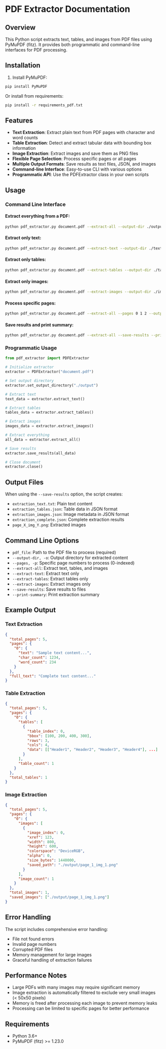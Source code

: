 # PDF Extractor Documentation

## Overview
This Python script extracts text, tables, and images from PDF files using PyMuPDF (fitz). It provides both programmatic and command-line interfaces for PDF processing.

## Installation

1. Install PyMuPDF:
```bash
pip install PyMuPDF
```

Or install from requirements:
```bash
pip install -r requirements_pdf.txt
```

## Features

- **Text Extraction**: Extract plain text from PDF pages with character and word counts
- **Table Extraction**: Detect and extract tabular data with bounding box information
- **Image Extraction**: Extract images and save them as PNG files
- **Flexible Page Selection**: Process specific pages or all pages
- **Multiple Output Formats**: Save results as text files, JSON, and images
- **Command-line Interface**: Easy-to-use CLI with various options
- **Programmatic API**: Use the PDFExtractor class in your own scripts

## Usage

### Command Line Interface

#### Extract everything from a PDF:
```bash
python pdf_extractor.py document.pdf --extract-all --output-dir ./output
```

#### Extract only text:
```bash
python pdf_extractor.py document.pdf --extract-text --output-dir ./text_output
```

#### Extract only tables:
```bash
python pdf_extractor.py document.pdf --extract-tables --output-dir ./tables_output
```

#### Extract only images:
```bash
python pdf_extractor.py document.pdf --extract-images --output-dir ./images_output
```

#### Process specific pages:
```bash
python pdf_extractor.py document.pdf --extract-all --pages 0 1 2 --output-dir ./output
```

#### Save results and print summary:
```bash
python pdf_extractor.py document.pdf --extract-all --save-results --print-summary --output-dir ./output
```

### Programmatic Usage

```python
from pdf_extractor import PDFExtractor

# Initialize extractor
extractor = PDFExtractor("document.pdf")

# Set output directory
extractor.set_output_directory("./output")

# Extract text
text_data = extractor.extract_text()

# Extract tables
tables_data = extractor.extract_tables()

# Extract images
images_data = extractor.extract_images()

# Extract everything
all_data = extractor.extract_all()

# Save results
extractor.save_results(all_data)

# Close document
extractor.close()
```

## Output Files

When using the `--save-results` option, the script creates:

- `extraction_text.txt`: Plain text content
- `extraction_tables.json`: Table data in JSON format
- `extraction_images.json`: Image metadata in JSON format
- `extraction_complete.json`: Complete extraction results
- `page_X_img_Y.png`: Extracted images

## Command Line Options

- `pdf_file`: Path to the PDF file to process (required)
- `--output-dir, -o`: Output directory for extracted content
- `--pages, -p`: Specific page numbers to process (0-indexed)
- `--extract-all`: Extract text, tables, and images
- `--extract-text`: Extract text only
- `--extract-tables`: Extract tables only
- `--extract-images`: Extract images only
- `--save-results`: Save results to files
- `--print-summary`: Print extraction summary

## Example Output

### Text Extraction
```json
{
  "total_pages": 5,
  "pages": {
    "0": {
      "text": "Sample text content...",
      "char_count": 1234,
      "word_count": 234
    }
  },
  "full_text": "Complete text content..."
}
```

### Table Extraction
```json
{
  "total_pages": 5,
  "pages": {
    "0": {
      "tables": [
        {
          "table_index": 0,
          "bbox": [100, 200, 400, 300],
          "rows": 3,
          "cols": 4,
          "data": [["Header1", "Header2", "Header3", "Header4"], ...]
        }
      ],
      "table_count": 1
    }
  },
  "total_tables": 1
}
```

### Image Extraction
```json
{
  "total_pages": 5,
  "pages": {
    "0": {
      "images": [
        {
          "image_index": 0,
          "xref": 123,
          "width": 800,
          "height": 600,
          "colorspace": "DeviceRGB",
          "alpha": 0,
          "size_bytes": 1440000,
          "saved_path": "./output/page_1_img_1.png"
        }
      ],
      "image_count": 1
    }
  },
  "total_images": 1,
  "saved_images": ["./output/page_1_img_1.png"]
}
```

## Error Handling

The script includes comprehensive error handling:
- File not found errors
- Invalid page numbers
- Corrupted PDF files
- Memory management for large images
- Graceful handling of extraction failures

## Performance Notes

- Large PDFs with many images may require significant memory
- Image extraction is automatically filtered to exclude very small images (< 50x50 pixels)
- Memory is freed after processing each image to prevent memory leaks
- Processing can be limited to specific pages for better performance

## Requirements

- Python 3.6+
- PyMuPDF (fitz) >= 1.23.0
